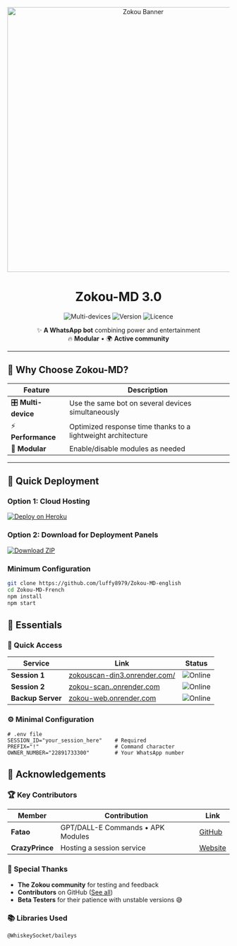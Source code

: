 <p align="center">
  <img src="https://raw.githubusercontent.com/djalega8000/Zokou-MD/refs/heads/main/Ephoto360.com_164cb282992914.jpg" alt="Zokou Banner" width="600">
  <h1 align="center">Zokou-MD 3.0</h1>
  <p align="center">
    <img src="https://img.shields.io/badge/Multi_Devices-100%25-success?style=flat&logo=whatsapp" alt="Multi-devices">
    <img src="https://img.shields.io/badge/Version-3.0-blue?style=flat&logo=github" alt="Version">
    <img src="https://img.shields.io/badge/Licence-MIT-green?style=flat&logo=opensourceinitiative" alt="Licence">
  </p>
</p>

<div align="center">
  
✨ **A WhatsApp bot** combining power and entertainment  
🔥 **Modular** • 🌍 **Active community**

</div>

---

## 🌟 Why Choose Zokou-MD?

| Feature | Description |
|---------|-------------|
| 🎛️ **Multi-device** | Use the same bot on several devices simultaneously |
| ⚡ **Performance** | Optimized response time thanks to a lightweight architecture |
| 🧩 **Modular** | Enable/disable modules as needed |
---

## 🚀 Quick Deployment

### Option 1: Cloud Hosting
[![Deploy on Heroku](https://www.herokucdn.com/deploy/button.svg)](https://dashboard.heroku.com/new?template=https://github.com/luffy8979/Zokou-MD-english)

### Option 2: Download for Deployment Panels
[![Download ZIP](https://img.shields.io/badge/Download-ZIP-blue?style=for-the-badge&logo=github)](https://github.com/luffy8979/Zokou-MD-english/archive/refs/heads/main.zip)

### Minimum Configuration
```bash
git clone https://github.com/luffy8979/Zokou-MD-english
cd Zokou-MD-French
npm install
npm start
```

## 🧰 Essentials

### 🔑 Quick Access
| Service | Link | Status |
|---------|------|--------|
| **Session 1** | [zokouscan-din3.onrender.com/](https://zokouscan-din3.onrender.com/) | ![Online](https://img.shields.io/badge/Status-Online-green) |
| **Session 2** | [zokou-scan..onrender.com](https://zokou-scan.onrender.com/) | ![Online](https://img.shields.io/badge/Status-Online-green) |
| **Backup Server** | [zokou-web.onrender.com](https://zokou-web.onrender.com/) | ![Online](https://img.shields.io/badge/Status-Online-green) |

### ⚙️ Minimal Configuration
```env
# .env file
SESSION_ID="your_session_here"    # Required
PREFIX="!"                        # Command character
OWNER_NUMBER="22891733300"        # Your WhatsApp number
```

## 💜 Acknowledgements

### 🏆 Key Contributors
| Member | Contribution | Link |
|--------|--------------|------|
| **Fatao** | GPT/DALL-E Commands • APK Modules | [GitHub](https://github.com/fatao) |
| **CrazyPrince** | Hosting a session service | [Website](#) |


### 🌟 Special Thanks
- **The Zokou community** for testing and feedback  
- **Contributors** on GitHub ([See all](https://github.com/luffy8979/Zokou-MD-english/graphs/contributors))  
- **Beta Testers** for their patience with unstable versions 😅


### 📚 Libraries Used
```bash
@WhiskeySocket/baileys
```
